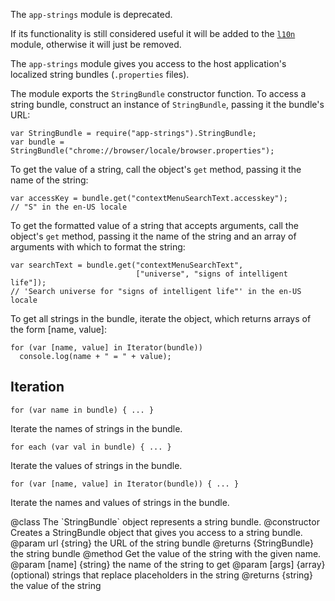 <!-- This Source Code Form is subject to the terms of the Mozilla Public
   - License, v. 2.0. If a copy of the MPL was not distributed with this
   - file, You can obtain one at http://mozilla.org/MPL/2.0/. -->

<div class="warning">
<p>The <code>app-strings</code> module is deprecated.</p>
<p>If its functionality is still considered useful it will be added
to the <a href="modules/sdk/l10n.html"><code>l10n</code></a> module,
otherwise it will just be removed.</p>
</div>

The `app-strings` module gives you access to the host application's localized
string bundles (`.properties` files).

The module exports the `StringBundle` constructor function.  To access a string
bundle, construct an instance of `StringBundle`, passing it the bundle's URL:

    var StringBundle = require("app-strings").StringBundle;
    var bundle = StringBundle("chrome://browser/locale/browser.properties");

To get the value of a string, call the object's `get` method, passing it
the name of the string:

    var accessKey = bundle.get("contextMenuSearchText.accesskey");
    // "S" in the en-US locale

To get the formatted value of a string that accepts arguments, call the object's
`get` method, passing it the name of the string and an array of arguments
with which to format the string:

    var searchText = bundle.get("contextMenuSearchText",
                                ["universe", "signs of intelligent life"]);
    // 'Search universe for "signs of intelligent life"' in the en-US locale

To get all strings in the bundle, iterate the object, which returns arrays
of the form [name, value]:

    for (var [name, value] in Iterator(bundle))
      console.log(name + " = " + value);

Iteration
---------

<code>for (var name in bundle) { ... }</code>

Iterate the names of strings in the bundle.

<code>for each (var val in bundle) { ... }</code>

Iterate the values of strings in the bundle.

<code>for (var [name, value] in Iterator(bundle)) { ... }</code>

Iterate the names and values of strings in the bundle.


<api name="StringBundle">
@class
The `StringBundle` object represents a string bundle.
<api name="StringBundle">
@constructor
Creates a StringBundle object that gives you access to a string bundle.
@param url {string} the URL of the string bundle
@returns {StringBundle} the string bundle
</api>
<api name="get">
@method Get the value of the string with the given name.
@param [name] {string} the name of the string to get
@param [args] {array} (optional) strings that replace placeholders in the string
@returns {string} the value of the string
</api>
</api>
